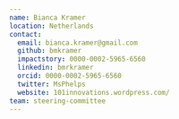 ```yaml
---
name: Bianca Kramer
location: Netherlands
contact:
  email: bianca.kramer@gmail.com
  github: bmkramer
  impactstory: 0000-0002-5965-6560
  linkedin: bmrkramer
  orcid: 0000-0002-5965-6560
  twitter: MsPhelps
  website: 101innovations.wordpress.com/
team: steering-committee
---
```

